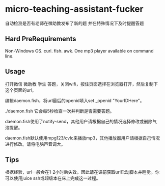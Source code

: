 # micro-teaching-assistant-fucker
自动检测是否有老师在微助教发布了新的题 并在特殊情况下及时提醒答题

## Hard PreRequirements

Non-Windows OS. curl. fish. awk. One mp3 player available on command line.

## Usage

打开微信 微助教 学生 答题，关闭wifi，按住页面选择在浏览器打开，然后复制下这个页面的url。

编辑daemon.fish，将url最后的openid填入set \_openid "YourIDHere"。

./daemon.fish 它会每5秒检查一次并判断是否需要答题。

daemon.fish使用了notify-send，其他用户请根据自己的情况选择修改或删除气泡提醒。

daemon.fish默认使用mpg123/cvlc来播放mp3，其他播放器用户请根据自己情况进行修改。请将电脑声音调大。

## Tips

根据经验，url一般会在1-2小时后失效。因此请在课前获取url启动脚本并睡觉。你可以使用juice ssh或超级本在床上完成这一过程。
